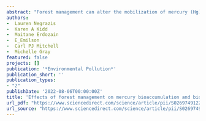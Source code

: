 ```yaml
--- 
abstract: "Forest management can alter the mobilization of mercury (Hg) into headwater streams and its conversion to methylmercury (MeHg), the form that bioaccumulates in and biomagnifies through food webs. As headwater streams are important sources of organic materials and nutrients to larger systems, this connectivity may also increase MeHg in downstream biota through direct or indirect effects of forestry on water quality or food web structure. In this study, we collected water, seston, food sources (biofilm, leaves, organic matter), five macroinvertebrate taxa and fish (slimy sculpin; Cottus cognata) at 6 sites representing different stream orders (1–5) within three river basins with different total disturbances from forestry (both harvesting and silviculture). Methylmercury levels were highest in water and some food sources from the basin with moderate disturbance (greater clearcutting but less silviculture). Water, leaves …"
authors: 
-  Lauren Negrazis
-  Karen A Kidd
-  Maitane Erdozain
-  E_Emilson
-  Carl PJ Mitchell
-  Michelle Gray
featured: false
projects: []
publication: '*Environmental Pollution*'
publication_short: ''
publication_types:
- "2"
publishDate: '2022-08-06T00:00:00Z'
title: 'Effects of forest management on mercury bioaccumulation and biomagnification along the river continuum'
url_pdf: "https://www.sciencedirect.com/science/article/pii/S0269749122010247"
url_source: "https://www.sciencedirect.com/science/article/pii/S0269749122010247"
--- 
```


